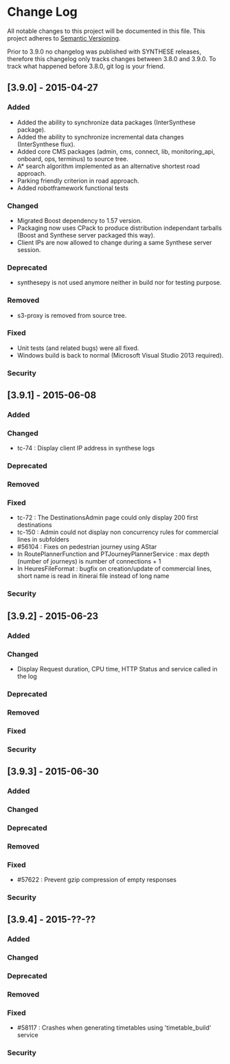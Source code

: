 # Change Log

All notable changes to this project will be documented in this file.
This project adheres to [Semantic Versioning](http://semver.org/).

Prior to 3.9.0 no changelog was published with SYNTHESE releases,
therefore this changelog only tracks changes between 3.8.0 and
3.9.0.
To track what happened before 3.8.0, git log is your friend.

## [3.9.0] - 2015-04-27
### Added
- Added the ability to synchronize data packages
(InterSynthese package).
- Added the ability to synchronize incremental data changes
(InterSynthese flux).
- Added core CMS packages (admin, cms, connect, lib, monitoring_api,
onboard, ops, terminus) to source tree.
- A* search algorithm implemented as an alternative shortest road approach.
- Parking friendly criterion in road approach.
- Added robotframework functional tests

### Changed
- Migrated Boost dependency to 1.57 version.
- Packaging now uses CPack to produce distribution independant
tarballs (Boost and Synthese server packaged this way).
- Client IPs are now allowed to change during a same Synthese server session.

### Deprecated
- synthesepy is not used anymore neither in build nor for testing
purpose.

### Removed
- s3-proxy is removed from source tree.

### Fixed
- Unit tests (and related bugs) were all fixed.
- Windows build is back to normal (Microsoft Visual Studio 2013
required).

### Security

## [3.9.1] - 2015-06-08
### Added

### Changed
- tc-74 : Display client IP address in synthese logs

### Deprecated

### Removed

### Fixed
- tc-72 : The DestinationsAdmin page could only display 200 first destinations
- tc-150 : Admin could not display non concurrency rules for commercial lines in subfolders
- #56104 : Fixes on pedestrian journey using AStar
- In RoutePlannerFunction and PTJourneyPlannerService : max depth (number of journeys) is number of connections + 1
- In HeuresFileFormat : bugfix on creation/update of commercial lines, short name is read in itinerai file instead of long name

### Security

## [3.9.2] - 2015-06-23
### Added

### Changed

- Display Request duration, CPU time, HTTP Status and service called in the log

### Deprecated

### Removed

### Fixed

### Security

## [3.9.3] - 2015-06-30
### Added

### Changed

### Deprecated

### Removed

### Fixed

- #57622 : Prevent gzip compression of empty responses

### Security

## [3.9.4] - 2015-??-??
### Added

### Changed

### Deprecated

### Removed

### Fixed

- #58117 : Crashes when generating timetables using 'timetable_build' service

### Security





